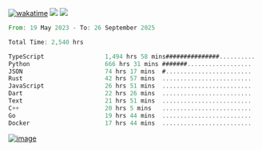 [![wakatime](https://wakatime.com/badge/user/00eead22-fb14-4dd0-ab8a-3625cafbd50d.svg)](https://wakatime.com/@00eead22-fb14-4dd0-ab8a-3625cafbd50d)
![](https://komarev.com/ghpvc/?username=flatypus)
![](https://pixel.flatypus.me/flatypus?type=tracker)
<!--START_SECTION:waka-->

```rust
From: 19 May 2023 - To: 26 September 2025

Total Time: 2,540 hrs

TypeScript                 1,494 hrs 58 mins###############..........   58.53 %
Python                     666 hrs 31 mins #######..................   26.09 %
JSON                       74 hrs 17 mins  #........................   02.91 %
Rust                       42 hrs 57 mins  .........................   01.68 %
JavaScript                 26 hrs 51 mins  .........................   01.05 %
Dart                       22 hrs 26 mins  .........................   00.88 %
Text                       21 hrs 51 mins  .........................   00.86 %
C++                        20 hrs 5 mins   .........................   00.79 %
Go                         19 hrs 44 mins  .........................   00.77 %
Docker                     17 hrs 44 mins  .........................   00.69 %
```

<!--END_SECTION:waka-->
[<img alt="image" src="https://github.com/flatypus/flatypus/assets/68029599/0a302dc1-501c-43a0-ae8d-37ec4817f3bd">](https://flatypus.me)

